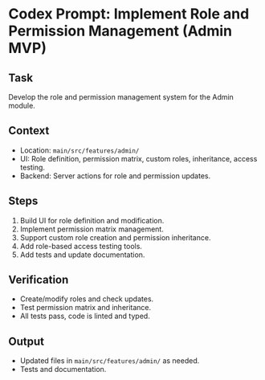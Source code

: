 # Codex Prompt: Implement Role and Permission Management (Admin MVP)

## Task
Develop the role and permission management system for the Admin module.

## Context
- Location: `main/src/features/admin/`
- UI: Role definition, permission matrix, custom roles, inheritance, access testing.
- Backend: Server actions for role and permission updates.

## Steps
1. Build UI for role definition and modification.
2. Implement permission matrix management.
3. Support custom role creation and permission inheritance.
4. Add role-based access testing tools.
5. Add tests and update documentation.

## Verification
- Create/modify roles and check updates.
- Test permission matrix and inheritance.
- All tests pass, code is linted and typed.

## Output
- Updated files in `main/src/features/admin/` as needed.
- Tests and documentation.
